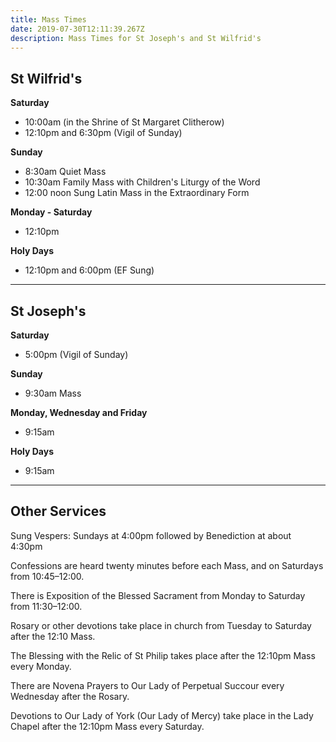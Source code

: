 ```yaml
---
title: Mass Times
date: 2019-07-30T12:11:39.267Z
description: Mass Times for St Joseph's and St Wilfrid's
---
```

## St Wilfrid's

**Saturday**

* 10:00am (in the Shrine of St Margaret Clitherow)
* 12:10pm and 6:30pm (Vigil of Sunday)

**Sunday**

* 8:30am Quiet Mass
* 10:30am Family Mass with Children's Liturgy of the Word
* 12:00 noon Sung Latin Mass in the Extraordinary Form

**Monday - Saturday**

* 12:10pm

**Holy Days**

* 12:10pm and 6:00pm (EF Sung)

- - -

## St Joseph's

**Saturday**

* 5:00pm (Vigil of Sunday)

**Sunday**

* 9:30am Mass

**Monday, Wednesday and Friday**

* 9:15am

**Holy Days**

* 9:15am

- - -

## Other Services

Sung Vespers: Sundays at 4:00pm followed by Benediction at about 4:30pm

Confessions are heard twenty minutes before each Mass, and on Saturdays from 10:45–12:00.

There is Exposition of the Blessed Sacrament from Monday to Saturday from 11:30–12:00.

Rosary or other devotions take place in church from Tuesday to Saturday after the 12:10 Mass.

The Blessing with the Relic of St Philip takes place after the 12:10pm Mass every Monday.

There are Novena Prayers to Our Lady of Perpetual Succour every Wednesday after the Rosary.

Devotions to Our Lady of York (Our Lady of Mercy) take place in the Lady Chapel after the 12:10pm Mass every Saturday.
